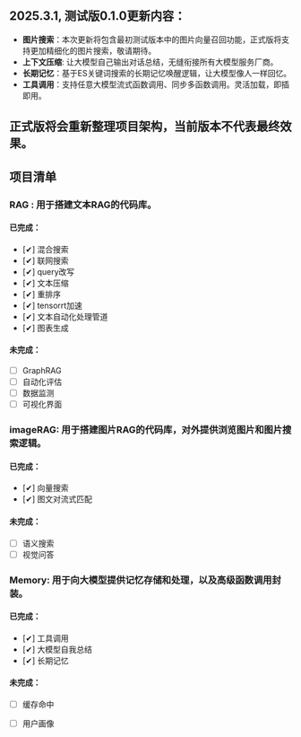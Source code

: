 
## 2025.3.1, 测试版0.1.0更新内容：
- **图片搜索**：本次更新将包含最初测试版本中的图片向量召回功能，正式版将支持更加精细化的图片搜索，敬请期待。
- **上下文压缩**: 让大模型自己输出对话总结，无缝衔接所有大模型服务厂商。
- **长期记忆**：基于ES关键词搜索的长期记忆唤醒逻辑，让大模型像人一样回忆。
- **工具调用**：支持任意大模型流式函数调用、同步多函数调用。灵活加载，即插即用。
## 正式版将会重新整理项目架构，当前版本不代表最终效果。

## 项目清单

### RAG : 用于搭建文本RAG的代码库。
#### 已完成：
- [✔] 混合搜索
- [✔] 联网搜索
- [✔] query改写
- [✔] 文本压缩
- [✔] 重排序
- [✔] tensorrt加速
- [✔] 文本自动化处理管道
- [✔] 图表生成
#### 未完成：
- [ ] GraphRAG
- [ ] 自动化评估
- [ ] 数据监测
- [ ] 可视化界面

### imageRAG: 用于搭建图片RAG的代码库，对外提供浏览图片和图片搜索逻辑。
#### 已完成：
- [✔] 向量搜索
- [✔] 图文对流式匹配
#### 未完成：
- [ ] 语义搜索
- [ ] 视觉问答

### Memory: 用于向大模型提供记忆存储和处理，以及高级函数调用封装。
#### 已完成：
- [✔] 工具调用
- [✔] 大模型自我总结
- [✔] 长期记忆
#### 未完成：
- [ ] 缓存命中
- [ ] 用户画像
  
